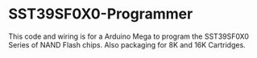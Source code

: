 # SST39SF0X0-Programmer
This code and wiring is for a Arduino Mega to program the SST39SF0X0 Series of NAND Flash chips. Also packaging for 8K and 16K Cartridges.
